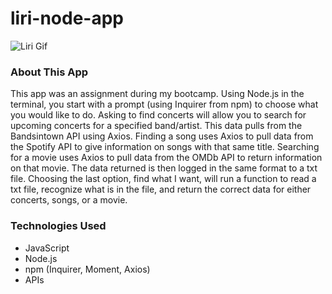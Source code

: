 # liri-node-app

![Liri Gif](liriapp.gif)

### About This App
This app was an assignment during my bootcamp. Using Node.js in the terminal, you start with a prompt (using Inquirer from npm) to choose what you would like to do. Asking to find concerts will allow you to search for upcoming concerts for a specified band/artist. This data pulls from the Bandsintown API using Axios. Finding a song uses Axios to pull data from the Spotify API to give information on songs with that same title. Searching for a movie uses Axios to pull data from the OMDb API to return information on that movie. The data returned is then logged in the same format to a txt file. Choosing the last option, find what I want, will run a function to read a txt file, recognize what is in the file, and return the correct data for either concerts, songs, or a movie.

### Technologies Used
* JavaScript
* Node.js
* npm (Inquirer, Moment, Axios)
* APIs